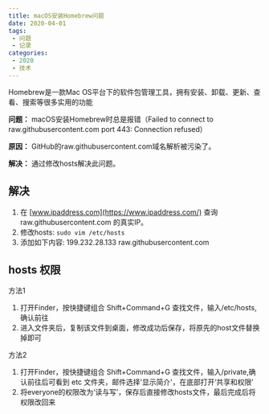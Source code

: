 ```yaml
---
title: macOS安装Homebrew问题
date: 2020-04-01
tags:
 - 问题
 - 记录
categories:
 - 2020
 - 技术
---
```


Homebrew是一款Mac OS平台下的软件包管理工具，拥有安装、卸载、更新、查看、搜索等很多实用的功能

**问题：** macOS安装Homebrew时总是报错（Failed to connect to raw.githubusercontent.com port 443: Connection refused）

**原因：** GitHub的raw.githubusercontent.com域名解析被污染了。

**解决：** 通过修改hosts解决此问题。

## 解决
1. 在 [www.ipaddress.com](https://www.ipaddress.com/) 查询 raw.githubusercontent.com 的真实IP。
2. 修改hosts: `sudo vim /etc/hosts`
3. 添加如下内容: 199.232.28.133 raw.githubusercontent.com

## hosts 权限
方法1
1. 打开Finder，按快捷键组合 Shift+Command+G 查找文件，输入/etc/hosts,确认前往
2. 进入文件夹后，复制该文件到桌面，修改成功后保存，将原先的host文件替换掉即可

方法2 
1. 打开Finder，按快捷键组合 Shift+Command+G 查找文件，输入/private,确认前往后可看到 etc 文件夹，邮件选择'显示简介'，在底部打开‘共享和权限’
2. 将everyone的权限改为‘读与写’，保存后直接修改hosts文件，最后完成后将权限改回来




